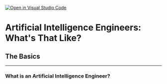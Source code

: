 [![Open in Visual Studio Code](https://classroom.github.com/assets/open-in-vscode-c66648af7eb3fe8bc4f294546bfd86ef473780cde1dea487d3c4ff354943c9ae.svg)](https://classroom.github.com/online_ide?assignment_repo_id=10165138&assignment_repo_type=AssignmentRepo)
# Artificial Intelligence Engineers: What's That Like?
## The Basics
---
### What is an Artificial Intelligence Engineer?

